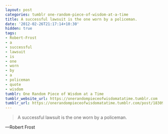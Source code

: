 ```yaml
---
layout: post
categories: tumblr one-random-piece-of-wisdom-at-a-time
title: A successful lawsuit is the one worn by a policeman.
date: '2012-02-26T21:17:14+10:30'
hidden: true
tags:
- Robert-Frost
- a
- successful
- lawsuit
- is
- one
- worn
- by
- a
- policeman
- quote
- wisdom
tumblr: One Random Piece of Wisdom at a Time
tumblr_website_url: https://onerandompieceofwisdomatatime.tumblr.com
tumblr_url: https://onerandompieceofwisdomatatime.tumblr.com/post/18309007324/a-successful-lawsuit-is-the-one-worn-by-a
---
```

> A successful lawsuit is the one worn by a policeman.

—Robert Frost
